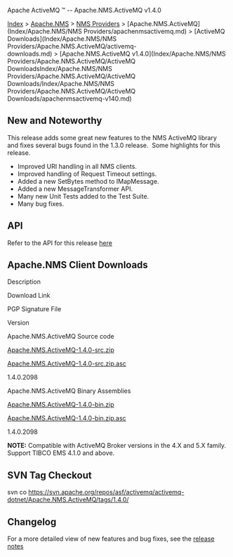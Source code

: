 Apache ActiveMQ ™ -- Apache.NMS.ActiveMQ v1.4.0 

[Index](index.html) > [Apache.NMS](Index/apacheIndex/Overview/nms.md) > [NMS Providers](Index/Apache.NMS/nms-providers.md) > [Apache.NMS.ActiveMQ](Index/Apache.NMS/NMS Providers/apachenmsactivemq.md) > [ActiveMQ Downloads](Index/Apache.NMS/NMS Providers/Apache.NMS.ActiveMQ/activemq-downloads.md) > [Apache.NMS.ActiveMQ v1.4.0](Index/Apache.NMS/NMS Providers/Apache.NMS.ActiveMQ/ActiveMQ DownloadsIndex/Apache.NMS/NMS Providers/Apache.NMS.ActiveMQ/ActiveMQ Downloads/Index/Apache.NMS/NMS Providers/Apache.NMS.ActiveMQ/ActiveMQ Downloads/apachenmsactivemq-v140.md)

New and Noteworthy
------------------

This release adds some great new features to the NMS ActiveMQ library and fixes several bugs found in the 1.3.0 release.  Some highlights for this release.

*   Improved URI handling in all NMS clients.
*   Improved handling of Request Timeout settings.
*   Added a new SetBytes method to IMapMessage.
*   Added a new MessageTransformer API.
*   Many new Unit Tests added to the Test Suite.
*   Many bug fixes.

API
---

Refer to the API for this release [here](nms-Index/Site/NavigationIndex/Site/Navigation/Index/Site/Navigation/api.md)

Apache.NMS Client Downloads
---------------------------

Description

Download Link

PGP Signature File

Version

Apache.NMS.ActiveMQ Source code

[Apache.NMS.ActiveMQ-1.4.0-src.zip](http://www.apache.org/dyn/closer.cgi/activemq/apache-nms/1.4.0/Apache.NMS.ActiveMQ-1.4.0-src.zip)

[Apache.NMS.ActiveMQ-1.4.0-src.zip.asc](http://www.apache.org/dyn/closer.cgi/activemq/apache-nms/1.4.0/Apache.NMS.ActiveMQ-1.4.0-src.zip.asc)

1.4.0.2098

Apache.NMS.ActiveMQ Binary Assemblies

[Apache.NMS.ActiveMQ-1.4.0-bin.zip](http://www.apache.org/dyn/closer.cgi/activemq/apache-nms/1.4.0/Apache.NMS.ActiveMQ-1.4.0-bin.zip)

[Apache.NMS.ActiveMQ-1.4.0-bin.zip.asc](http://www.apache.org/dyn/closer.cgi/activemq/apache-nms/1.4.0/Apache.NMS.ActiveMQ-1.4.0-bin.zip.asc)

1.4.0.2098

  

**NOTE:** Compatible with ActiveMQ Broker versions in the 4.X and 5.X family. Support TIBCO EMS 4.1.0 and above.

SVN Tag Checkout
----------------

svn co https://svn.apache.org/repos/asf/activemq/activemq-dotnet/Apache.NMS.ActiveMQ/tags/1.4.0/

Changelog
---------

For a more detailed view of new features and bug fixes, see the [release notes](https://issues.apache.org/activemq/secure/ReleaseNote.jspa?projectId=11010&styleName=Html&version=12188)



